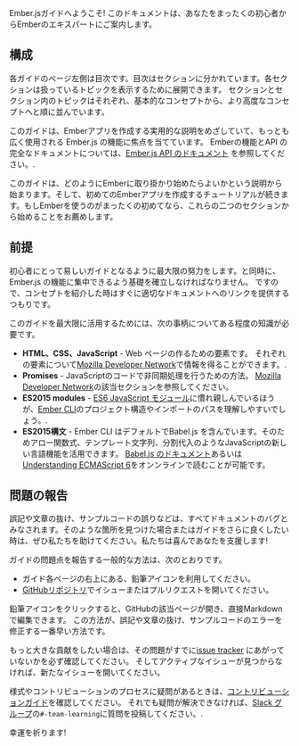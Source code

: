 Ember.jsガイドへようこそ! このドキュメントは、あなたをまったくの初心者からEmberのエキスパートにご案内します。

## 構成

各ガイドのページ左側は目次です。目次はセクションに分かれています。各セクションは扱っているトピックを表示するために展開できます。 セクションとセクション内のトピックはそれぞれ、基本的なコンセプトから、より高度なコンセプトへと順に並んでいます。

このガイドは、Emberアプリを作成する実用的な説明をめざしていて、もっとも広く使用される Ember.js の機能に焦点を当てています。 Emberの機能とAPI の完全なドキュメントについては、[Ember.js API のドキュメント](http://emberjs.com/api/) を参照してください。.

このガイドは、どのようにEmberに取り掛かり始めたらよいかという説明から始まります。そして、初めてのEmberアプリを作成するチュートリアルが続きます。もしEmberを使うのがまったくの初めてなら、これらの二つのセクションから始めることをお薦めします。

## 前提

初心者にとって易しいガイドとなるように最大限の努力をします。と同時に、Ember.js の機能に集中できるよう基礎を確立しなければなりません。 ですので、コンセプトを紹介した時はすぐに適切なドキュメントへのリンクを提供するつもりです。

このガイドを最大限に活用するためには、次の事柄についてある程度の知識が必要です。

* **HTML、CSS、JavaScript** - Web ページの作るための要素です。 それぞれの要素について[Mozilla Developer Network](https://developer.mozilla.org/en-US/docs/Web)で情報を得ることができます。.
* **Promises** - JavaScriptのコードで非同期処理を行うための方法。 [Mozilla Developer Network](https://developer.mozilla.org/en-US/docs/Web/JavaScript/Reference/Global_Objects/Promise)の該当セクションを参照してください。
* **ES2015 modules** - [ES6 JavaScript モジュール](http://jsmodules.io/)に慣れ親しんでいるほうが、[Ember CLI](https://ember-cli.com/)のプロジェクト構造やインポートのパスを理解しやすいでしょう。.
* **ES2015構文** - Ember CLI はデフォルトでBabel.js を含んでいます。そのためアロー関数式、テンプレート文字列、分割代入のようなJavaScriptの新しい言語機能を活用できます。 [Babel.js のドキュメント](https://babeljs.io/docs/learn-es2015/)あるいは[Understanding ECMAScript 6](https://leanpub.com/understandinges6/read)をオンンラインで読むことが可能です。

## 問題の報告

誤記や文章の抜け、サンプルコードの誤りなどは、すべてドキュメントのバグとみなされます。そのような箇所を見つけた場合またはガイドをさらに良くしたい時は、ぜひ私たちを助けてください。私たちは喜んであなたを支援します!

ガイドの問題点を報告する一般的な方法は、次のとおりです。

* ガイド各ページの右上にある、鉛筆アイコンを利用してください。
* [GitHubリポジトリ](https://github.com/emberjs/guides/)でイシューまたはプルリクエストを開いてください。

鉛筆アイコンをクリックすると、GitHubの該当ページが開き、直接Markdownで編集できます。 この方法が、誤記や文章の抜け、サンプルコードのエラーを修正する一番早い方法です。

もっと大きな貢献をしたい場合は、その問題がすでに[issue tracker](https://github.com/emberjs/guides/issues) にあがっていないかを必ず確認してください。 そしてアクティブなイシューが見つからなければ、新たなイシューを開いてください。

様式やコントリビューションのプロセスに疑問があるときは、[コントリビューションガイド](https://github.com/emberjs/guides/blob/master/CONTRIBUTING.md)を確認してください。 それでも疑問が解決できなければ、[Slack グループ](https://ember-community-slackin.herokuapp.com/)の`#-team-learning`に質問を投稿してください。.

幸運を祈ります!